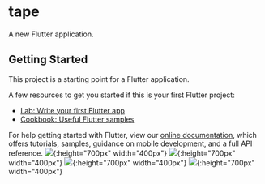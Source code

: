 # tape

A new Flutter application.

## Getting Started

This project is a starting point for a Flutter application.

A few resources to get you started if this is your first Flutter project:

- [Lab: Write your first Flutter app](https://flutter.dev/docs/get-started/codelab)
- [Cookbook: Useful Flutter samples](https://flutter.dev/docs/cookbook)

For help getting started with Flutter, view our
[online documentation](https://flutter.dev/docs), which offers tutorials,
samples, guidance on mobile development, and a full API reference.
![](https://github.com/SHIELD7/tape-flutter/raw/master/screenshot/a9b6ba172f7cdea33e4e0e0daa44e84e.jpg){:height="700px" width="400px"}
![](https://github.com/SHIELD7/tape-flutter/raw/master/screenshot/2ede9ffc21dd84471386787146d6c468.jpg){:height="700px" width="400px"}
![](https://github.com/SHIELD7/tape-flutter/raw/master/screenshot/5137de54b92dc2e404874be29b2502a9.jpg){:height="700px" width="400px"}
![](https://github.com/SHIELD7/tape-flutter/raw/master/screenshot/9268b73f599a937f983447c9dce1d43a.jpg){:height="700px" width="400px"}


